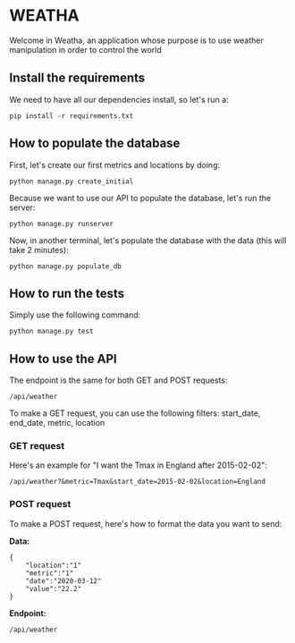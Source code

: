 # WEATHA

Welcome in Weatha, an application whose purpose is to use weather manipulation in order to control the world

## Install the requirements

We need to have all our dependencies install, so let's run a:

    pip install -r requirements.txt

## How to populate the database

First, let's create our first metrics and locations by doing: 

    python manage.py create_initial

Because we want to use our API to populate the database, let's run the server:

    python manage.py runserver

Now, in another terminal, let's populate the database with the data (this will take 2 minutes):

    python manage.py populate_db

## How to run the tests

Simply use the following command:

    python manage.py test

## How to use the API

The endpoint is the same for both GET and POST requests:

    /api/weather

To make a GET request, you can use the following filters:
start_date, end_date, metric, location

### GET request

Here's an example for "I want the Tmax in England after 2015-02-02":

    /api/weather?&metric=Tmax&start_date=2015-02-02&location=England

### POST request

To make a POST request, here's how to format the data you want to send:

**Data:**

    {
        "location":"1"
        "metric":"1"
        "date":"2020-03-12"
        "value":"22.2"
    }

**Endpoint:**

    /api/weather

